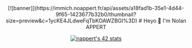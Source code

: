 <div align="center">
[![banner]](https://immich.noappert.fr/api/assets/a18fad1b-35e1-4d44-9f65-1423677b32b0/thumbnail?size=preview&c=1ycKE4JLdweFqTbKOAWZBGI%3D)
# Heyo 👋 I'm Nolan APPERT

[![nappert's 42 stats](https://badge.mediaplus.ma/kettlebells/nappert?1337Badge=off&UM6P=off)](https://github.com/noappert)

</div>
